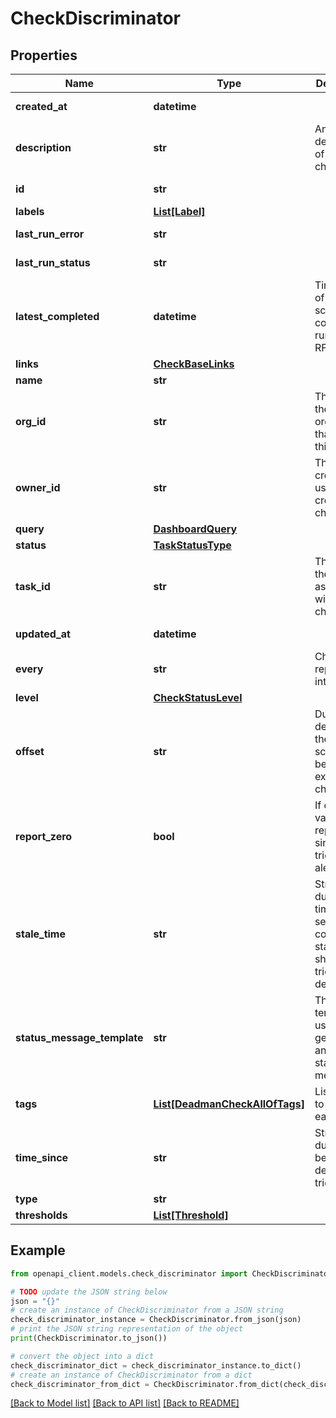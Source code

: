 # CheckDiscriminator


## Properties

Name | Type | Description | Notes
------------ | ------------- | ------------- | -------------
**created_at** | **datetime** |  | [optional] [readonly] 
**description** | **str** | An optional description of the check. | [optional] 
**id** | **str** |  | [optional] [readonly] 
**labels** | [**List[Label]**](Label.md) |  | [optional] 
**last_run_error** | **str** |  | [optional] [readonly] 
**last_run_status** | **str** |  | [optional] [readonly] 
**latest_completed** | **datetime** | Timestamp of latest scheduled, completed run, RFC3339. | [optional] [readonly] 
**links** | [**CheckBaseLinks**](CheckBaseLinks.md) |  | [optional] 
**name** | **str** |  | 
**org_id** | **str** | The ID of the organization that owns this check. | 
**owner_id** | **str** | The ID of creator used to create this check. | [optional] [readonly] 
**query** | [**DashboardQuery**](DashboardQuery.md) |  | 
**status** | [**TaskStatusType**](TaskStatusType.md) |  | [optional] 
**task_id** | **str** | The ID of the task associated with this check. | [optional] 
**updated_at** | **datetime** |  | [optional] [readonly] 
**every** | **str** | Check repetition interval. | [optional] 
**level** | [**CheckStatusLevel**](CheckStatusLevel.md) |  | [optional] 
**offset** | **str** | Duration to delay after the schedule, before executing check. | [optional] 
**report_zero** | **bool** | If only zero values reported since time, trigger an alert | [optional] 
**stale_time** | **str** | String duration for time that a series is considered stale and should not trigger deadman. | [optional] 
**status_message_template** | **str** | The template used to generate and write a status message. | [optional] 
**tags** | [**List[DeadmanCheckAllOfTags]**](DeadmanCheckAllOfTags.md) | List of tags to write to each status. | [optional] 
**time_since** | **str** | String duration before deadman triggers. | [optional] 
**type** | **str** |  | 
**thresholds** | [**List[Threshold]**](Threshold.md) |  | [optional] 

## Example

```python
from openapi_client.models.check_discriminator import CheckDiscriminator

# TODO update the JSON string below
json = "{}"
# create an instance of CheckDiscriminator from a JSON string
check_discriminator_instance = CheckDiscriminator.from_json(json)
# print the JSON string representation of the object
print(CheckDiscriminator.to_json())

# convert the object into a dict
check_discriminator_dict = check_discriminator_instance.to_dict()
# create an instance of CheckDiscriminator from a dict
check_discriminator_from_dict = CheckDiscriminator.from_dict(check_discriminator_dict)
```
[[Back to Model list]](../README.md#documentation-for-models) [[Back to API list]](../README.md#documentation-for-api-endpoints) [[Back to README]](../README.md)


